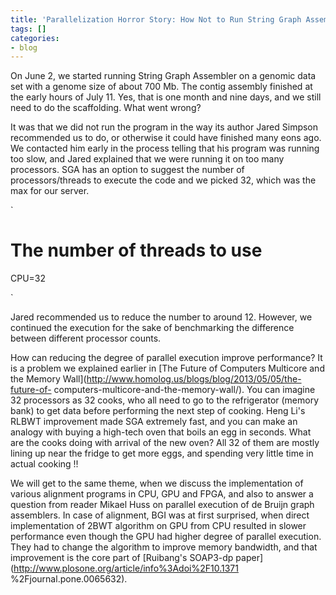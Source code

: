 ```yaml
---
title: 'Parallelization Horror Story: How Not to Run String Graph Assembler'
tags: []
categories:
- blog
---
```

On June 2, we started running String Graph Assembler on a genomic data set
with a genome size of about 700 Mb. The contig assembly finished at the early
hours of July 11. Yes, that is one month and nine days, and we still need to
do the scaffolding. What went wrong?
<!--more-->

It was that we did not run the program in the way its author Jared Simpson
recommended us to do, or otherwise it could have finished many eons ago. We
contacted him early in the process telling that his program was running too
slow, and Jared explained that we were running it on too many processors. SGA
has an option to suggest the number of processors/threads to execute the code
and we picked 32, which was the max for our server.

`

# The number of threads to use

CPU=32

`

Jared recommended us to reduce the number to around 12. However, we continued
the execution for the sake of benchmarking the difference between different
processor counts.

How can reducing the degree of parallel execution improve performance? It is a
problem we explained earlier in [The Future of Computers Multicore and the
Memory Wall](http://www.homolog.us/blogs/blog/2013/05/05/the-future-of-
computers-multicore-and-the-memory-wall/). You can imagine 32 processors as 32
cooks, who all need to go to the refrigerator (memory bank) to get data before
performing the next step of cooking. Heng Li's RLBWT improvement made SGA
extremely fast, and you can make an analogy with buying a high-tech oven that
boils an egg in seconds. What are the cooks doing with arrival of the new
oven? All 32 of them are mostly lining up near the fridge to get more eggs,
and spending very little time in actual cooking !!

We will get to the same theme, when we discuss the implementation of various
alignment programs in CPU, GPU and FPGA, and also to answer a question from
reader Mikael Huss on parallel execution of de Bruijn graph assemblers. In
case of alignment, BGI was at first surprised, when direct implementation of
2BWT algorithm on GPU from CPU resulted in slower performance even though the
GPU had higher degree of parallel execution. They had to change the algorithm
to improve memory bandwidth, and that improvement is the core part of
[Ruibang's SOAP3-dp paper](http://www.plosone.org/article/info%3Adoi%2F10.1371
%2Fjournal.pone.0065632).

